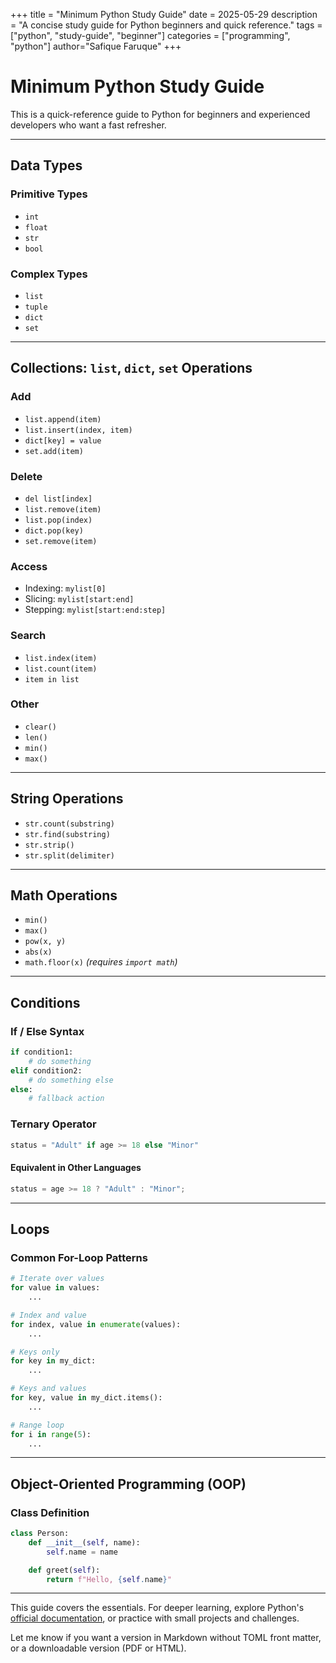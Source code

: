 +++
title = "Minimum Python Study Guide"
date = 2025-05-29
description = "A concise study guide for Python beginners and quick reference."
tags = ["python", "study-guide", "beginner"]
categories = ["programming", "python"]
author="Safique Faruque"
+++

# Minimum Python Study Guide

This is a quick-reference guide to Python for beginners and experienced developers who want a fast refresher.

---

## Data Types

### Primitive Types

* `int`
* `float`
* `str`
* `bool`

### Complex Types

* `list`
* `tuple`
* `dict`
* `set`

---

## Collections: `list`, `dict`, `set` Operations

### Add

* `list.append(item)`
* `list.insert(index, item)`
* `dict[key] = value`
* `set.add(item)`

### Delete

* `del list[index]`
* `list.remove(item)`
* `list.pop(index)`
* `dict.pop(key)`
* `set.remove(item)`

### Access

* Indexing: `mylist[0]`
* Slicing: `mylist[start:end]`
* Stepping: `mylist[start:end:step]`

### Search

* `list.index(item)`
* `list.count(item)`
* `item in list`

### Other

* `clear()`
* `len()`
* `min()`
* `max()`

---

## String Operations

* `str.count(substring)`
* `str.find(substring)`
* `str.strip()`
* `str.split(delimiter)`

---

## Math Operations

* `min()`
* `max()`
* `pow(x, y)`
* `abs(x)`
* `math.floor(x)` *(requires `import math`)*

---

## Conditions

### If / Else Syntax

```python
if condition1:
    # do something
elif condition2:
    # do something else
else:
    # fallback action
```

### Ternary Operator

```python
status = "Adult" if age >= 18 else "Minor"
```

#### Equivalent in Other Languages

```js
status = age >= 18 ? "Adult" : "Minor";
```

---

## Loops

### Common For-Loop Patterns

```python
# Iterate over values
for value in values:
    ...

# Index and value
for index, value in enumerate(values):
    ...

# Keys only
for key in my_dict:
    ...

# Keys and values
for key, value in my_dict.items():
    ...

# Range loop
for i in range(5):
    ...
```

---

## Object-Oriented Programming (OOP)

### Class Definition

```python
class Person:
    def __init__(self, name):
        self.name = name

    def greet(self):
        return f"Hello, {self.name}"
```

---

This guide covers the essentials. For deeper learning, explore Python's [official documentation](https://docs.python.org/3/), or practice with small projects and challenges.

Let me know if you want a version in Markdown without TOML front matter, or a downloadable version (PDF or HTML).
